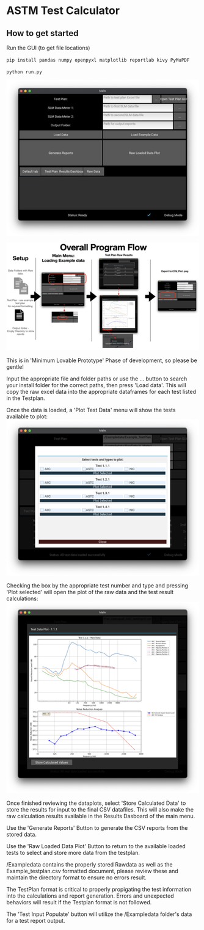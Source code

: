 # ASTM Test Calculator

## How to get started


Run the GUI (to get file locations)

`pip install pandas numpy openpyxl matplotlib reportlab kivy PyMuPDF`


`python run.py`



![](main_menu.png)

![](overall_program_flow.png)

This is in 'Minimum Lovable Prototype' Phase of development, so please be gentle!

Input the appropriate file and folder paths or use the ... button to search your install folder for the correct paths, then press 'Load data'. This will copy the raw excel data into the appropriate dataframes for each test listed in the Testplan. 

Once the data is loaded, a 'Plot Test Data' menu will show the tests available to plot: 
![](plot_test_datav2.png)

Checking the box by the appropriate test number and type and pressing 'Plot selected' will open the plot of the raw data and the test result calculations:
![](test_data_plot.png)

Once finished reviewing the dataplots, select 'Store Calculated Data' to store the results for input to the final CSV datafiles. This will also make the raw calculation results available in the Results Dasboard of the main menu. 

Use the 'Generate Reports' Button to generate the CSV reports from the stored data.

Use the 'Raw Loaded Data Plot' Button to return to the available loaded tests to select and store more data from the testplan.

/Exampledata contains the properly stored Rawdata as well as the Example_testplan.csv formatted document, please review these and maintain the directory format to ensure no errors result.

The TestPlan format is critical to properly propigating the test information into the calculations and report generation. 
Errors and unexpected behaviors will result if the Testplan format is not followed.

The 'Test Input Populate' button will utilize the /Exampledata folder's data for a test report output. 
